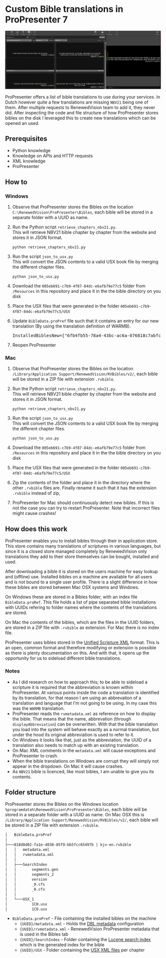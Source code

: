 # Custom Bible translations in ProPresenter 7

![Custom translation in ProPresenter](/Resources/example.png)

ProPresenter offers a list of bible translations to use during your services. In Dutch however quite a few translations are missing `NBV21` being one of them. After multiple requests to RenewedVision team to add it, they never did. After inspecting the code and file structure of how ProPresenter stores bibles on the disk I leveraged this to create new translations which can be opened an used.

## Prerequisites
- Python knowledge
- Knowledge on APIs and HTTP requests
- XML knowledge
- ProPresenter

## How to

### Windows

1. Observe that ProPresenter stores the Bibles on the location `C:\RenewedVision\ProPresenter\Bibles`, each bible will be stored in a separate folder with a UUID as name.

2. Run the Python script `retrieve_chapters_nbv21.py`.
<br>This will retrieve NBV21 bible chapter by chapter from the website and stores it in JSON format.
    ```shell
    python retrieve_chapters_nbv21.py
    ```

1. Run the script `json_to_usx.py`
   <br>This will convert the JSON contents to a valid USX book file by merging the different chapter files.
   ```shell
   python json_to_usx.py
   ```

2. Download the `005eb691-c7b9-4f87-84dc-e6afb79e77c5` folder from `/Resources` in this repository and place it in the the bible directory on you disk

3. Place the USX files that were generated in the folder `005eb691-c7b9-4f87-84dc-e6afb79e77c5/USX`

4. Update `BibleData.proPref` file such that it contains an entry for our new translation (By using the translation definition of WARMB).

    <pre>InstalledBiblesNew=["6fb4fb55-78a4-43bc-ac6a-076818c7abfc|BB|BasisBijbel|1",<b>"005eb691-c7b9-4f87-84dc-e6afb79e77c5|WARMB|Nieuwe Bijbelvertaling 2021|1"</b>];</pre>

5. Reopen ProPresenter

### Mac

1. Observe that ProPresenter stores the Bibles on the location `/Library/Application Support/RenewedVision/RVBibles/v2/`, each bible will be stored in a ZIP file with extension `.rvbible`.

2. Run the Python script `retrieve_chapters_nbv21.py`.
<br>This will retrieve NBV21 bible chapter by chapter from the website and stores it in JSON format.
    ```shell
    python retrieve_chapters_nbv21.py
    ```

3. Run the script `json_to_usx.py`
   <br>This will convert the JSON contents to a valid USX book file by merging the different chapter files.
   ```shell
   python json_to_usx.py
   ```

4. Download the `005eb691-c7b9-4f87-84dc-e6afb79e77c5` folder from `/Resources` in this repository and place it in the the bible directory on you disk

5. Place the USX files that were generated in the folder `005eb691-c7b9-4f87-84dc-e6afb79e77c5/USX`

6. Zip the contents of the folder and place it in the directory where the other `.rvbible` files are. Finally rename it such that it has the extension `.rvbible` instead of zip,

7. ProPresenter for Mac should continuously detect new bibles. If this is not the case you can try to restart ProPresenter. Note that incorrect files might cause crashes!

## How does this work
ProPresenter enables you to install bibles through their in application store. This store contains many translations of scriptures in various languages, but since it is a closed store managed completely by RenewedVision only translations they add to their store themselves can be bought, installed and used.

After downloading a bible it is stored on the users machine for easy lookup and (offline) use. Installed bibles on a machine are available for all users and is not bound to a single user profile.
There is a slight difference in how these bibles are stored between Mac OSX systems and Windows.

On Windows these are stored in a Bibles folder, with an index file `BibleData.proRef`. This file holds a list of pipe separated bible installations with UUIDs refering to folder names where the contents of the translations are stored.

On Mac the contents of the bibles, which are the files in the UUID folders, are stored in a ZIP file with `.rvbible` as extension. For Mac there is no index file.

ProPresenter uses bibles stored in the [Unified Scripture XML](https://ubsicap.github.io/usx/) format. This is an open, common format and therefore modifying or extension is possible as there is plenty documentation on this. And with that, it opens up the opportunity for us to sideload different bible translations.

### Notes

- As I did research on how to approach this; to be able to sideload a scripture it is required that the abbreviation is known within ProPresenter. At various points inside the code a translation is identified by its translation, for that reason I am using an abbrevation of a translation and language that I'm not going to be using. In my case this was the `WARMB` translation.
- ProPresenter reads the `rvmetadata.xml` as reference on how to display the bible. That means that the name, abbrevation (through `displayAbbreviation`) can be overwritten. With that the bible translation you load into the system will behave exactly as a normal translation, but under the hood its original abbreviation is used to refer to it.
- On Windows it looks like that, just as the abbreviation, the UUID of a translation also needs to match up with an existing translation.
- On Mac XML comments in the `metadata.xml` will cause exceptions and ProPresenter to crash.
- When the bible translations on Windows are corrupt they will simply not appear in the dropdown. On Mac it will cause crashes.
- As `NBV21` bible is licenced, like most bibles, I am unable to give you its contents.

## Folder structure
ProPresenter stores the Bibles on the Windows location `%programdata%\RenewedVision\ProPresenter\Bibles`, each bible will be stored in a separate folder with a UUID as name. On Mac OSX this is `/Library/Application Support/RenewedVision/RVBibles/v2/`, each bible will be stored in a ZIP file with extension `.rvbible`.

```
│   BibleData.proPref
│
├───818d0d02-fa1e-4038-85f9-bb5fcc65497b | kjv-en.rvbible
│   │   metadata.xml
│   │   rvmetadata.xml
│   │
│   ├───SearchIndex
│   │       segments.gen
│   │       segments_2
│   │       version
│   │       _0.cfs
│   │       _0.cfx
│   │
│   └───USX_1
│           1CH.usx
│           1CO.usx
```
- `BibleData.proPref` - File containing the installed bibles on the machine
  - `{UUID}/metadata.xml` - Holds the [DBL metadata](https://thedigitalbiblelibrary.org/2017/07/07/introducing-dbl-metadata-2-0/) configuration
  - `{UUID}/rvmetadata.xml` - RenewedVision ProPresenter metadata that is used in the Bibles tab
  - `{UUID}/SearchIndex` - Folder containing the [Lucene search index](https://lucene.apache.org/) which is the generated index for the bible
  - `{UUID}/USX` - Folder containing the [USX XML files](https://ubsicap.github.io/usx/) per chapter